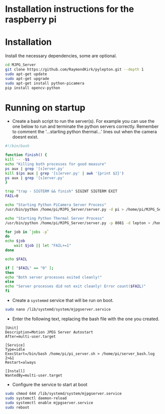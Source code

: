 # Installation instructions for the raspberry pi

# Installation
Install the necessary dependencies, some are optional.

```bash
cd MJPG_Server
git clone https://github.com/RaymondKirk/pylepton.git --depth 1
sudo apt-get update
sudo apt-get upgrade
sudo apt-get install python-picamera
pip install opencv-python
```
# Running on startup

- Create a bash script to run the server(s). For example you can use the one below to run and terminate the python servers correctly. Remember to comment the '...starting python thermal...' lines out when the camera doesnt exist.

```bash
#!/bin/bash

function finish() {
kill -- -$$
echo "Killing both processes for good measure"
ps aux | grep '[s]erver.py'
kill $(ps aux | grep '[s]erver.py' | awk '{print $2}')
ps aux | grep '[s]erver.py'
}

trap "trap - SIGTERM && finish" SIGINT SIGTERM EXIT
FAIL=0

echo "Starting Python PiCamera Server Process"
/usr/bin/python /home/pi/MJPG_Server/server.py -d pi > /home/pi/MJPG_Server/server_pi.log 2>&1 &

echo "Starting Python Thermal Server Process"
/usr/bin/python /home/pi/MJPG_Server/server.py -p 8081 -d lepton > /home/pi/MJPG_Server/server_lepton.log 2>&1 &

for job in `jobs -p`
do
echo $job
    wait $job || let "FAIL+=1"
done

echo $FAIL

if [ "$FAIL" == "0" ];
then
echo "Both server processes exited cleanly!"
else
echo "Server processes did not exit cleanly! Error count($FAIL)"
fi
```

- Create a ```systemmd``` service that will be run on boot.

```bash
sudo nano /lib/systemd/system/mjpgserver.service
```

- Enter the following text, replacing the bash file with the one you created.

```text
[Unit]
Description=Motion JPEG Server Autostart
After=multi-user.target

[Service]
Type=idle
ExecStart=/bin/bash /home/pi/pi_server.sh > /home/pi/server_bash.log 2>&1
Restart=always

[Install]
WantedBy=multi-user.target
```

- Configure the service to start at boot

```bash
sudo chmod 644 /lib/systemd/system/mjpgserver.service
sudo systemctl daemon-reload
sudo systemctl enable mjpgserver.service
sudo reboot
```